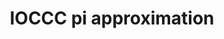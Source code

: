 ---
title: "IOCCC pi approximation"
categories: ["Development"]

link:
    url: "https://codeexplainer.wordpress.com/2017/08/27/underscore-pi/"
    dead: false

tweet: "This IOCCC winning entry is a clever way to calculate an approximation of pi!"
---